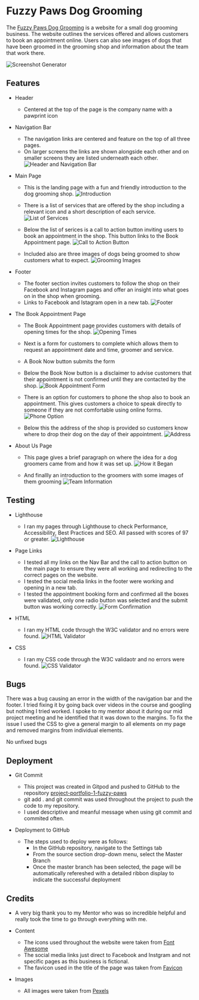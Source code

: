 # Fuzzy Paws Dog Grooming

The [Fuzzy Paws Dog Grooming](https://catgriffin85.github.io/project-portfolio-1-fuzzy-paws/) is a website for a small dog grooming business. The website outlines the services offered and allows customers to book an appointment online. Users can also see images of dogs that have been groomed in the grooming shop and information about the team that work there.

![Screenshot Generator](./assets/images/readme/screenshotgenerator.png)

## Features

* Header
    * Centered at the top of the page is the company name with a pawprint icon 

* Navigation Bar
    * The navigation links are centered and feature on the top of all three pages.
    * On larger screens the links are shown alongside each other and on smaller screens they are listed underneath each other. 
![Header and Navigation Bar](./assets/images/readme/headerAndNavBar.png)

* Main Page 

    * This is the landing page with a fun and friendly introduction to the dog grooming shop.
![Introduction](./assets/images/readme/introduction.png)

    * There is a list of services that are offered by the shop including a relevant icon and a short description of each service.
![List of Services](./assets/images/readme/servicesOffered.png)

    * Below the list of serices is a call to action button inviting users to book an appointment in the shop. This button links to the Book Appointment page.
![Call to Action Button](./assets/images/readme/callToAction.png)

    * Included also are three images of dogs being groomed to show customers what to expect.
![Grooming Images](./assets/images/readme/mainPageImages.png)

* Footer

    * The footer section invites customers to follow the shop on their Facebook and Instagram pages and offer an insight into what goes on in the shop when grooming.
    * Links to Facebook and Istagram open in a new tab.
![Footer](./assets/images/readme/footer.png)

* The Book Appointment Page

    * The Book Appointment page provides customers with details of opening times for the shop. 
![Opening Times](./assets/images/readme/openingHours.png)

    * Next is a form for customers to complete which allows them to request an appointment date and time, groomer and service.
    * A Book Now button submits the form
    * Below the Book Now button is a disclaimer to advise customers that their appointment is not confirmed until they are contacted by the shop. 
![Book Appointment Form](./assets/images/readme/bookAppointment.png)

    * There is an option for customers to phone the shop also to book an appointment. This gives customers a choice to speak directly to someone if they are not comfortable using online forms.
![Phone Option](./assets/images/readme/phoneOption.png)

    * Below this the address of the shop is provided so customers know where to drop their dog on the day of their appointment.
![Address](./assets/images/readme/address.png)

* About Us Page

    * This page gives a brief paragraph on where the idea for a dog groomers came from and how it was set up.
![How it Began](./assets/images/readme/howItBegan.png)

    * And finallly an introduction to the groomers with some images of them grooming
![Team Information](./assets/images/readme/meetTheTeam.png)

## Testing

* Lighthouse
    * I ran my pages through Lighthouse to check Performance, Accessibility, Best Practices and SEO. All passed with scores of 97 or greater.
![Lighthouse](./assets/images/readme/lighthouseResults.png)

* Page Links
    * I tested all my links on the Nav Bar and the call to action button on the main page to ensure they were all working and redirecting to the correct pages on the website.
    * I tested the social media links in the footer were working and opening in a new tab.
    * I tested the appointment booking form and confirmed all the boxes were validated, only one radio button was selected and the submit button was working correctly.
![Form Confirmation](./assets/images/readme/formConfirmation.png)

* HTML
    * I ran my HTML code through the W3C validator and no errors were found.
![HTML Validator](./assets/images/readme/htmlChecker.png)

* CSS
    * I ran my CSS code through the W3C validaotr and no errors were found.
![CSS Validator](./assets/images/readme/cssCheck.png)

## Bugs
There was a bug causing an error in the width of the navigation bar and the footer. I tried fixing it by going back over videos in the course and googling but nothing I tried worked. I spoke to my mentor about it during our mid project meeting and he identified that it was down to the margins. To fix the issue I used the CSS to give a general margin to all elements on my page and removed margins from individual elements.

No unfixed bugs

## Deployment

* Git Commit
    * This project was created in Gitpod and pushed to GitHub to the repository [project-portfolio-1-fuzzy-paws](https://github.com/catgriffin85/project-portfolio-1-fuzzy-paws)
    * git add . and git commit was used throughout the project to push the code to my repository. 
    * I used descriptive and meanful message when using git commit and commited often.

* Deployment to GitHub
    * The steps used to deploy were as follows:
        * In the GitHub repository, navigate to the Settings tab
        * From the source section drop-down menu, select the Master Branch
        * Once the master branch has been selected, the page will be automatically refereshed with a detailed ribbon display to indicate the successful deployment

## Credits
* A very big thank you to my Mentor who was so incredible helpful and really took the time to go through everything with me. 

* Content
    * The icons used throughout the website were taken from [Font Awesome](https://fontawesome.com/)
    * The social media links just direct to Facebook and Instgram and not specific pages as this business is fictional.
    * The favicon used in the title of the page was taken from [Favicon](https://favicon.io/)

* Images
    * All images were taken from [Pexels](https://www.pexels.com/)


